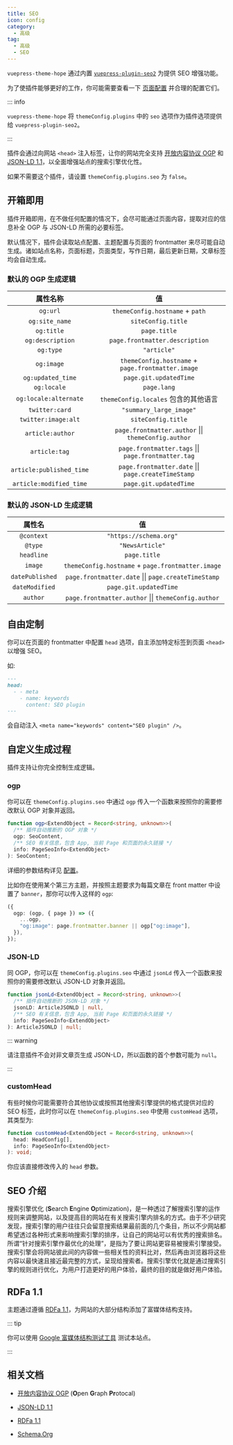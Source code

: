```yaml
---
title: SEO
icon: config
category:
  - 高级
tag:
  - 高级
  - SEO
---
```


`vuepress-theme-hope` 通过内置 [`vuepress-plugin-seo2`][seo2] 为提供 SEO 增强功能。

为了使插件能够更好的工作，你可能需要查看一下 [页面配置](../../config/page.md#信息类) 并合理的配置它们。

::: info

`vuepress-theme-hope` 将 `themeConfig.plugins` 中的 `seo` 选项作为插件选项提供给 `vuepress-plugin-seo2`。

:::

插件会通过向网站 `<head>` 注入标签，让你的网站完全支持 [开放内容协议 OGP](https://ogp.me/) 和 [JSON-LD 1.1](https://www.w3.org/TR/json-ld-api/)，以全面增强站点的搜索引擎优化性。

如果不需要这个插件，请设置 `themeConfig.plugins.seo` 为 `false`。

<!-- more -->

## 开箱即用

插件开箱即用，在不做任何配置的情况下，会尽可能通过页面内容，提取对应的信息补全 OGP 与 JSON-LD 所需的必要标签。

默认情况下，插件会读取站点配置、主题配置与页面的 frontmatter 来尽可能自动生成。诸如站点名称，页面标题，页面类型，写作日期，最后更新日期，文章标签均会自动生成。

### 默认的 OGP 生成逻辑

|         属性名称         |                         值                          |
| :----------------------: | :-------------------------------------------------: |
|         `og:url`         |           `themeConfig.hostname` + `path`           |
|      `og:site_name`      |                 `siteConfig.title`                  |
|        `og:title`        |                    `page.title`                     |
|     `og:description`     |           `page.frontmatter.description`            |
|        `og:type`         |                     `"article"`                     |
|        `og:image`        |  `themeConfig.hostname` + `page.frontmatter.image`  |
|    `og:updated_time`     |               `page.git.updatedTime`                |
|       `og:locale`        |                     `page.lang`                     |
|  `og:locale:alternate`   |        `themeConfig.locales` 包含的其他语言         |
|      `twitter:card`      |               `"summary_large_image"`               |
|   `twitter:image:alt`    |                 `siteConfig.title`                  |
|     `article:author`     | `page.frontmatter.author` \|\| `themeConfig.author` |
|      `article:tag`       | `page.frontmatter.tags` \|\| `page.frontmatter.tag` |
| `article:published_time` | `page.frontmatter.date` \|\| `page.createTimeStamp` |
| `article:modified_time`  |               `page.git.updatedTime`                |

### 默认的 JSON-LD 生成逻辑

|     属性名      |                         值                          |
| :-------------: | :-------------------------------------------------: |
|   `@context`    |               `"https://schema.org"`                |
|     `@type`     |                   `"NewsArticle"`                   |
|   `headline`    |                    `page.title`                     |
|     `image`     |  `themeConfig.hostname` + `page.frontmatter.image`  |
| `datePublished` | `page.frontmatter.date` \|\| `page.createTimeStamp` |
| `dateModified`  |               `page.git.updatedTime`                |
|    `author`     | `page.frontmatter.author` \|\| `themeConfig.author` |

## 自由定制

你可以在页面的 frontmatter 中配置 `head` 选项，自主添加特定标签到页面 `<head>` 以增强 SEO。

如:

```md
---
head:
  - - meta
    - name: keywords
      content: SEO plugin
---
```

会自动注入 `<meta name="keywords" content="SEO plugin" />`。

## 自定义生成过程

插件支持让你完全控制生成逻辑。

### ogp

你可以在 `themeConfig.plugins.seo` 中通过 `ogp` 传入一个函数来按照你的需要修改默认 OGP 对象并返回。

```ts
function ogp<ExtendObject = Record<string, unknown>>(
  /** 插件自动推断的 OGP 对象 */
  ogp: SeoContent,
  /** SEO 有关信息，包含 App, 当前 Page 和页面的永久链接 */
  info: PageSeoInfo<ExtendObject>
): SeoContent;
```

详细的参数结构详见 [配置][seo2-config]。

比如你在使用某个第三方主题，并按照主题要求为每篇文章在 front matter 中设置了 `banner`，那你可以传入这样的 `ogp`:

```ts
({
  ogp: (ogp, { page }) => ({
    ...ogp,
    "og:image": page.frontmatter.banner || ogp["og:image"],
  }),
});
```

### JSON-LD

同 OGP，你可以在 `themeConfig.plugins.seo` 中通过 `jsonLd` 传入一个函数来按照你的需要修改默认 JSON-LD 对象并返回。

```ts
function jsonLd<ExtendObject = Record<string, unknown>>(
  /** 插件自动推断的 JSON-LD 对象 */
  jsonLD: ArticleJSONLD | null,
  /** SEO 有关信息，包含 App, 当前 Page 和页面的永久链接 */
  info: PageSeoInfo<ExtendObject>
): ArticleJSONLD | null;
```

::: warning

请注意插件不会对非文章页生成 JSON-LD，所以函数的首个参数可能为 `null`。

:::

### customHead

有些时候你可能需要符合其他协议或按照其他搜索引擎提供的格式提供对应的 SEO 标签，此时你可以在 `themeConfig.plugins.seo` 中使用 `customHead` 选项，其类型为:

```ts
function customHead<ExtendObject = Record<string, unknown>>(
  head: HeadConfig[],
  info: PageSeoInfo<ExtendObject>
): void;
```

你应该直接修改传入的 `head` 参数。

## SEO 介绍

搜索引擎优化 (**S**earch **E**ngine **O**ptimization)，是一种透过了解搜索引擎的运作规则来调整网站，以及提高目的网站在有关搜索引擎内排名的方式。由于不少研究发现，搜索引擎的用户往往只会留意搜索结果最前面的几个条目，所以不少网站都希望透过各种形式来影响搜索引擎的排序，让自己的网站可以有优秀的搜索排名。 所谓“针对搜索引擎作最优化的处理”，是指为了要让网站更容易被搜索引擎接受。搜索引擎会将网站彼此间的内容做一些相关性的资料比对，然后再由浏览器将这些内容以最快速且接近最完整的方式，呈现给搜索者。搜索引擎优化就是通过搜索引擎的规则进行优化，为用户打造更好的用户体验，最终的目的就是做好用户体验。

## RDFa 1.1

主题通过遵循 [RDFa 1.1](https://www.w3.org/TR/rdfa-primer/)，为网站的大部分结构添加了富媒体结构支持。

::: tip

你可以使用 [Google 富媒体结构测试工具](https://search.google.com/test/rich-results) 测试本站点。

:::

## 相关文档

- [开放内容协议 OGP](https://ogp.me/) (**O**pen **G**raph **Pr**otocal)

- [JSON-LD 1.1](https://www.w3.org/TR/json-ld-api/)

- [RDFa 1.1](https://www.w3.org/TR/rdfa-primer/)

- [Schema.Org](https://schema.org/)

[seo2]: https://vuepress-theme-hope.github.io/v2/seo/zh/
[seo2-config]: https://vuepress-theme-hope.github.io/v2/seo/zh/config.html
